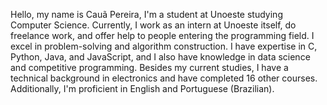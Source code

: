
Hello, my name is Cauã Pereira, I'm a student at Unoeste studying Computer Science. Currently, I work as an intern at Unoeste itself, do freelance work, and offer help to people entering the programming field. I excel in problem-solving and algorithm construction. I have expertise in C, Python, Java, and JavaScript, and I also have knowledge in data science and competitive programming. Besides my current studies, I have a technical background in electronics and have completed 16 other courses. Additionally, I'm proficient in English and Portuguese (Brazilian).
